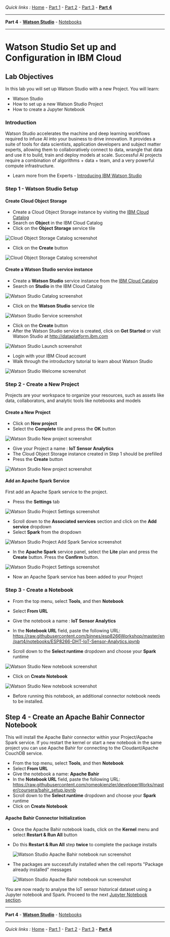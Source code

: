 *Quick links :*
[Home](/README.md) - [Part 1](../part1/README.md) - [Part 2](../part2/README.md) - [Part 3](../part3/README.md) - [**Part 4**](../part4/README.md)
***
**Part 4** - [**Watson Studio**](STUDIO.md) - [Notebooks](JUPYTER.md)
***

# Watson Studio Set up and Configuration in IBM Cloud

## Lab Objectives

In this lab you will set up Watson Studio with a new Project.  You will learn:

- Watson Studio
- How to set up a new Watson Studio Project
- How to create a Jupyter Notebook

### Introduction

Watson Studio accelerates the machine and deep learning workflows required to infuse AI into your business to drive innovation. It provides a suite of tools for data scientists, application developers and subject matter experts, allowing them to collaboratively connect to data, wrangle that data and use it to build, train and deploy models at scale. Successful AI projects require a combination of algorithms + data + team, and a very powerful compute infrastructure.

- Learn more from the Experts - [Introducing IBM Watson Studio](https://medium.com/ibm-watson/introducing-ibm-watson-studio-e93638f0bb47)

### Step 1 - Watson Studio Setup

#### Create **Cloud Object Storage**

- Create a Cloud Object Storage instance by visiting the [IBM Cloud Catalog](https://console.bluemix.net/catalog/?search=object)
- Search on **Object** in the IBM Cloud Catalog
- Click on the **Object Storage** service tile

![Cloud Object Storage Catalog screenshot](screenshots/CloudObjectStorage-Catalog.png)

- Click on the **Create** button

![Cloud Object Storage Catalog screenshot](screenshots/CloudObjectStorage-Service.png)

#### Create a Watson Studio service instance

- Create a **Watson Studio** service instance from the [IBM Cloud Catalog](https://console.bluemix.net/catalog/?search=studio)
- Search on **Studio** in the IBM Cloud Catalog

![Watson Studio Catalog screenshot](screenshots/WatsonStudio-Catalog.png)

- Click on the **Watson Studio** service tile

![Watson Studio Service screenshot](screenshots/WatsonStudio-Service.png)

- Click on the **Create** button
- After the Watson Studio service is created, click on **Get Started** or visit Watson Studio at <http://dataplatform.ibm.com>

![Watson Studio Launch screenshot](screenshots/WatsonStudio-Launch.png)

- Login with your IBM Cloud account
- Walk through the introductory tutorial to learn about Watson Studio

![Watson Studio Welcome screenshot](screenshots/WatsonStudio-Welcome.png)

### Step 2 - Create a New Project

Projects are your workspace to organize your resources, such as assets like data, collaborators, and analytic tools like notebooks and models

#### Create a New Project

- Click on **New project**
- Select the **Complete** tile and press the **OK** button

![Watson Studio New project screenshot](screenshots/WatsonStudio-NewProject-Tiles.png)

- Give your Project a name : **IoT Sensor Analytics**
- The Cloud Object Storage instance created in Step 1 should be prefilled
- Press the **Create** button

![Watson Studio New project screenshot](screenshots/WatsonStudio-NewProject.png)

#### Add an Apache Spark Service

First add an Apache Spark service to the project.

- Press the **Settings** tab

![Watson Studio Project Settings screenshot](screenshots/WatsonStudio-ProjectSettings.png)

- Scroll down to the **Associated services** section and click on the **Add service** dropdown
- Select **Spark** from the dropdown

![Watson Studio Project Add Spark Service screenshot](screenshots/WatsonStudio-Project-AddSparkService.png)

- In the **Apache Spark** service panel, select the **Lite** plan and press the **Create** button. Press the **Confirm** button.

![Watson Studio Project Settings screenshot](screenshots/WatsonStudio-Apache-Spark-Service.png)

- Now an Apache Spark service has been added to your Project

### Step 3 - Create a Notebook

- From the top menu, select **Tools**, and then **Notebook**
- Select **From URL**
- Give the notebook a name : **IoT Sensor Analytics**
- In the **Notebook URL** field, paste the following URL: <https://raw.githubusercontent.com/binnes/esp8266Workshop/master/en/part4/notebooks/ESP8266-DHT-IoT-Sensor-Analytics.ipynb>

- Scroll down to the **Select runtime** dropdown and choose your **Spark** runtime

![Watson Studio New notebook screenshot](screenshots/WatsonStudio-NewNotebook.png)

- Click on **Create Notebook**

![Watson Studio New notebook screenshot](screenshots/WatsonStudio-NewNotebook-install.png)

- Before running this notebook, an additional connector notebook needs to be installed.

## Step 4 - Create an Apache Bahir Connector Notebook

This will install the Apache Bahir connector within your Project/Apache Spark service. If you restart the kernel or start a new notebook in the same project you can use Apache Bahir for connecting to the Cloudant/Apache CouchDB service.

- From the top menu, select **Tools**, and then **Notebook**
- Select **From URL**
- Give the notebook a name: **Apache Bahir**
- In the **Notebook URL** field, paste the following URL: <https://raw.githubusercontent.com/romeokienzler/developerWorks/master/coursera/bahir_setup.ipynb>
- Scroll down to the **Select runtime** dropdown and choose your **Spark** runtime
- Click on **Create Notebook**

#### Apache Bahir Connector Initialization

- Once the Apache Bahir notebook loads, click on the **Kernel** menu and select **Restart & Run All** button
- Do this **Restart & Run All** step **twice** to complete the package installs

  ![Watson Studio Apache Bahir notebook run screenshot](screenshots/WatsonStudio-Notebook-ApacheBahir.png)

- The packages are successfully installed when the cell reports "Package already installed" messages

  ![Watson Studio Apache Bahir notebook run screenshot](screenshots/WatsonStudio-Notebook-ApacheBahir-complete.png)

You are now ready to analyse the IoT sensor historical dataset using a Jupyter notebook and Spark.  Proceed to the next [Jupyter Notebook section](JUPYTER.md).

***
**Part 4** - [**Watson Studio**](STUDIO.md) - [Notebooks](JUPYTER.md)
***
*Quick links :*
[Home](/README.md) - [Part 1](../part1/README.md) - [Part 2](../part2/README.md) - [Part 3](../part3/README.md) - [**Part 4**](../part4/README.md)
